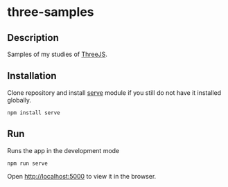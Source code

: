 three-samples
================

## Description
Samples of my studies of [ThreeJS](https://threejs.org/).

## Installation
Clone repository and install [serve](https://www.npmjs.com/package/serve) module if you still do not have it installed globally. 

```
npm install serve
```

## Run
Runs the app in the development mode

```
npm run serve
```

Open [http://localhost:5000](http://localhost:5000) to view it in the browser.

